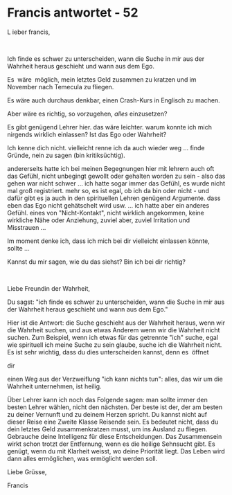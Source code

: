# Francis antwortet - 52




L
ieber francis,
 







&nbsp;







Ich finde es schwer zu unterscheiden, wann die Suche in mir aus der Wahrheit heraus geschieht und wann aus dem Ego.



  







Es&nbsp;&nbsp;w&auml;re&nbsp;&nbsp;m&ouml;glich, mein letztes Geld zusammen zu kratzen und im November nach Temecula zu fliegen.







Es w&auml;re auch durchaus denkbar, einen Crash-Kurs in Englisch zu machen.







Aber w&auml;re es richtig, so vorzugehen, _alles_ einzusetzen?







Es gibt gen&uuml;gend Lehrer hier. das w&auml;re leichter. warum konnte ich mich nirgends wirklich einlassen? Ist das Ego oder Wahrheit?







Ich kenne dich nicht. vielleicht renne ich da auch wieder weg ... finde Gr&uuml;nde, nein zu sagen (bin kritiks&uuml;chtig).&nbsp;







andererseits hatte ich bei meinen Begegnungen hier mit lehrern auch oft das Gef&uuml;hl, nicht unbegingt gewollt oder gehalten worden zu sein - also das gehen war nicht schwer ... ich hatte sogar immer das Gef&uuml;hl, es wurde nicht mal gro&szlig; registriert. mehr so, es ist egal, ob ich da bin oder nicht - und daf&uuml;r gibt es ja auch in den spirituellen Lehren gen&uuml;gend Argumente. dass eben das Ego nicht geh&auml;tschelt wird usw. ... ich hatte aber ein anderes Gef&uuml;hl. eines von &quot;Nicht-Kontakt&quot;, nicht wirklich angekommen, keine wirkliche N&auml;he oder Anziehung, zuviel aber, zuviel Irritation und Misstrauen&nbsp;...







Im moment denke ich, dass ich mich bei dir vielleicht einlassen k&ouml;nnte, sollte ...







Kannst du mir sagen, wie du das siehst? Bin ich bei dir richtig?







&nbsp;



  







Liebe Freundin der Wahrheit,







  









Du sagst: &quot;ich finde es schwer zu unterscheiden, wann die Suche in mir aus der Wahrheit heraus geschieht und wann aus dem Ego.&quot;&nbsp;







Hier ist die Antwort: die Suche geschieht aus der Wahrheit heraus, wenn wir die Wahrheit suchen, und aus etwas Anderem wenn wir die Wahrheit nicht suchen. Zum Beispiel, wenn ich etwas f&uuml;r das getrennte &quot;ich&quot; suche, egal wie spirituell ich meine Suche zu sein&nbsp;glaube, suche ich die Wahrheit nicht. Es ist sehr wichtig, dass du dies unterscheiden kannst, denn es&nbsp; &ouml;ffnet





 dir





 einen Weg aus der Verzweiflung &quot;ich kann nichts tun&quot;: alles, das wir um die Wahrheit unternehmen, ist heilig.







  









&Uuml;ber Lehrer kann ich noch das Folgende sagen: man sollte immer den besten Lehrer w&auml;hlen, nicht den n&auml;chsten. Der beste ist der, der am besten zu deiner Vernunft und zu deinem Herzen spricht. Du kannst nicht auf dieser Reise eine Zweite Klasse Reisende sein. Es bedeutet nicht, dass du dein letztes Geld zusammenkratzen musst, um ins Ausland zu fliegen. Gebrauche deine Intelligenz f&uuml;r diese Entscheidungen. Das Zusammensein wirkt schon trotzt der Entfernung, wenn es die heilige Sehnsucht gibt. Es gen&uuml;gt, wenn du mit Klarheit weisst, wo deine Priorit&auml;t liegt. Das Leben wird dann alles erm&ouml;glichen, was erm&ouml;glicht werden&nbsp;soll.







  









Liebe Gr&uuml;sse,







Francis







